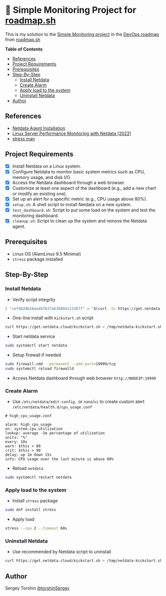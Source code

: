 # 🚦 Simple Monitoring Project for [roadmap.sh](https://roadmap.sh/)

This is my solution to the [Simple Monitoring project](https://roadmap.sh/projects/simple-monitoring-dashboard) in the [DevOps roadmap](https://roadmap.sh/devops) from [roadmap.sh](https://roadmap.sh/)

**Table of Contents**
- [References](#references)
- [Project Requirements](#project-requirements)
- [Prerequisites](#prerequisites)
- [Step-By-Step](#step-by-step)
  - [Install Netdata](#install-netdata)
  - [Create Alarm](#create-alarm)
  - [Apply load to the system](#apply-load-to-the-system)
  - [Uninstall Netdata](#uninstall-netdata)
- [Author](#author)

## References

- [Netdata Agent Installation](https://learn.netdata.cloud/docs/netdata-agent/installation)
- [Linux Server Performance Monitoring with Netdata (2022)](https://www.linuxbabe.com/monitoring/linux-server-performance-monitoring-with-netdata)
- [stress man](https://linux.die.net/man/1/stress)

## Project Requirements

- [x] Install Netdata on a Linux system.
- [x] Configure Netdata to monitor basic system metrics such as CPU, memory usage, and disk I/O.
- [x] Access the Netdata dashboard through a web browser.
- [x] Customize at least one aspect of the dashboard (e.g., add a new chart or modify an existing one).
- [x] Set up an alert for a specific metric (e.g., CPU usage above 80%).
- [x] `setup.sh`: A shell script to install Netdata on a new system.
- [x] `test_dashboard.sh`: Script to put some load on the system and test the monitoring dashboard.
- [x] `cleanup.sh`: Script to clean up the system and remove the Netdata agent.

## Prerequisites

- Linux OS (AlamLinux 9.5 Minimal)
- `stress` package installed

## Step-By-Step

### Install Netdata

- Verify script integrity
```bash
[ "cefd628b28aa4bf637a6388041133677" = "$(curl -Ss https://get.netdata.cloud/kickstart.sh | md5sum | cut -d ' ' -f 1)" ] && echo "OK, VALID" || echo "FAILED, INVALID"
```
- One-line install with `kickstart.sh` script
```bash
curl https://get.netdata.cloud/kickstart.sh > /tmp/netdata-kickstart.sh && sh /tmp/netdata-kickstart.sh --no-updates --stable-channel --disable-telemetry
```
- Start netdata service
```bash
sudo systemctl start netdata
```
- Setup firewall if needed
```bash
sudo firewall-cmd --permanent --add-port=19999/tcp
sudo systemctl reload firewalld
```
- Access Netdata dashboard through web browser `http://NODEIP:19999`

### Create Alarm

- Use `/etc/netdata/edit-config.` or `nano`/`vi` to create custom alert `/etc/netdata/health.d/cpu_usage.conf`
```
# high_cpu_usage.conf

alarm: high_cpu_usage
on: system.cpu.utilization
lookup: average -1m percentage of utilization
units: "%"
every: 10s
warn: $this > 80
crit: $this > 90
delay: up 1m down 15s
info: CPU usage over the last minute is above 80%
```
- Reload `netdata`
```bash
sudo systemctl restart netdata
```

### Apply load to the system

- Install `stress` package
```bash
sudo dnf install stress
```
- Apply load
```bash
stress --cpu 2 --timeout 60s
```

### Uninstall Netdata

- Use recommended by Netdata script to uninstall
```bash
curl https://get.netdata.cloud/kickstart.sh > /tmp/netdata-kickstart.sh && sh /tmp/netdata-kickstart.sh --uninstall
```

## Author

Sergey Torshin [@torshin5ergey](https://github.com/torshin5ergey)
